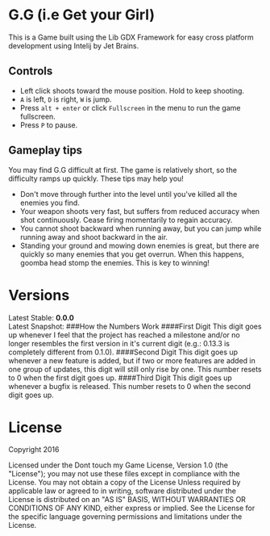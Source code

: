 # G.G (i.e Get your Girl)
This is a Game built using the Lib GDX Framework for easy cross platform development using Intelij by Jet Brains.

## Controls

* Left click shoots toward the mouse position. Hold to keep shooting.
* `A` is left, `D` is right, `W` is jump.
* Press `alt + enter` or click `Fullscreen` in the menu to run the game fullscreen.
* Press `P` to pause.

## Gameplay tips

You may find G.G difficult at first. The game is relatively short, so the difficulty ramps up quickly. These tips may help you!

* Don't move through further into the level until you've killed all the enemies you find.
* Your weapon shoots very fast, but suffers from reduced accuracy when shot continuously. Cease firing momentarily to regain accuracy. 
* You cannot shoot backward when running away, but you can jump while running away and shoot backward in the air.
* Standing your ground and mowing down enemies is great, but there are quickly so many enemies that you get overrun. When this happens, goomba head stomp the enemies. This is key to winning!

Versions
========
Latest Stable: **0.0.0**  
Latest Snapshot:
###How the Numbers Work
####First Digit
This digit goes up whenever I feel that the project has reached a milestone and/or no longer resembles the first version in it's current digit (e.g.: 0.13.3 is completely different from 0.1.0).
####Second Digit
This digit goes up whenever a new feature is added, but if two or more features are added in one group of updates, this digit will still only rise by one. This number resets to 0 when the first digit goes up.
####Third Digit
This digit goes up whenever a bugfix is released. This number resets to 0 when the second digit goes up.

License
=======
Copyright 2016

Licensed under the Dont touch my Game License, Version 1.0 (the "License");
you may not use these files except in compliance with the License.
You may not obtain a copy of the License Unless required by applicable
law or agreed to in writing, software distributed under the License is 
distributed on an "AS IS" BASIS, WITHOUT WARRANTIES OR CONDITIONS OF ANY KIND, 
either express or implied. See the License for the specific language governing 
permissions and limitations under the License.
